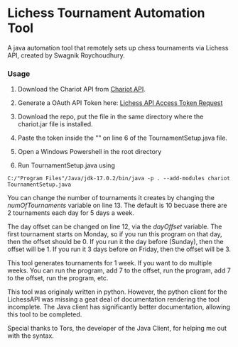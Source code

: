 # Lichess Tournament Automation Tool
A java automation tool that remotely sets up chess tournaments via Lichess API, created by Swagnik Roychoudhury.

### Usage

1. Download the Chariot API from [Chariot API](https://github.com/tors42/chariot).

2. Generate a OAuth API Token here: [Lichess API Access Token Request](https://lichess.org/account/oauth/token/create "New Personal Lichess API Access Token")

3. Download the repo, put the file in the same directory where the chariot.jar file is installed.

4. Paste the token inside the "" on line 6 of the TournamentSetup.java file.

5. Open a Windows Powershell in the root directory

6. Run TournamentSetup.java using 

```
C:/"Program Files"/Java/jdk-17.0.2/bin/java -p . --add-modules chariot TournamentSetup.java
```

You can change the number of tournaments it creates by changing the _numOfTournaments_ variable on line 13. The default is 10 becuase there are 2 tournaments each day for 5 days a week.

The day offset can be changed on line 12, via the _dayOffset_ variable. The first tournament starts on Monday, so if you run this program on that day, then the offset should be 0. If you run it the day before (Sunday), then the offset will be 1. If you run it 3 days before on Friday, then the offset will be 3.

This tool generates tournaments for 1 week. If you want to do multiple weeks. You can run the program, add 7 to the offset, run the program, add 7 to the offset, run the program, etc.

This tool was originaly written in python. However, the python client for the LichessAPI was missing a geat deal of documentation rendering the tool incomplete. The Java client has significantly better documentation, allowing this tool to be completed.

Special thanks to Tors, the developer of the Java Client, for helping me out with the syntax.
